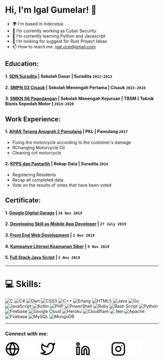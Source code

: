 # Hi, I'm Igal Gumelar! 👋
- 🌍 I'm based in Indonesia
- 🔭 I’m currently working as Cyber Security
- 🌱 I’m currently learning Python and Javascript
- 🤔 I’m looking for suggest for Rust Project Ideas
- 📫 How to reach me: igal.oce@gmail.com

## Education:
#### 1. [SDN Suradita](https://dapo.kemdikbud.go.id/sekolah/D9886150FE75470C40F2) | Sekolah Dasar | Suradita `2012-2013`
#### 2. [SMPN 03 Cisauk](https://smpntigacisauk.sch.id/read/100/informasi-penerimaan-peserta-didik-baru-smp-negeri-3-cisauk-tahun-pelajaran-20212022) | Sekolah Menengah Pertama | Cisauk `2015-2016` 
#### 3. [SMKN 06 Pagedangan](https://smkn6-kabtangerang.sch.id/) | Sekolah Menengah Kejuruan | TBSM [ Teknik Bisnis Sepedah Motor ] `2019-2020`
   

## Work Experience:
#### 1. [AHAS Terang Anugrah 2 Pamulang](https://teranganugerah.com/) | PKL | Pamulang `2017`
   - Fixing the motorcycle according to the customer's damage
   - RChanging Motorcycle Oil
   - Cleaning cvt motorcycle 
#### 2. [KPPS dan Pantarlih](https://kecamatancisauk.blogspot.com/p/desa-suradita.html) | Rekap Data | Suradita `2024`
   - Registering Residents
   - Recap all completed data
   - Vote on the results of votes that have been voted


## Certificate:
#### 1. [Google Digital Garage](https://drive.google.com/file/d/1U3Z8ccZ027gNsgMu8f0VVnGWHhVuB9y-/view?usp=sharing) | `26 Nov 2019`
#### 2. [Developing Skill as Mobile App Developer](https://drive.google.com/file/d/1otD_Odib7CzKMGh5DdJ_CeRsdpQEI1rs/view?usp=sharing) | `27 July 2019`
#### 3. [Front End Web Development](https://www.udemy.com/certificate/UC-WGIQN5BI/?utm_campaign=email&utm_source=sendgrid.com&utm_medium=email) | `2 Nov 2019`
#### 4. [Kampanye Literasi Keamanan Siber](https://drive.google.com/file/d/16b1BTLr2eVj6raHGNd8xC6x48PfGK6Jb/view?usp=sharing) | `9 Nov 2019`
#### 5. [Full Stack Java Script](https://www.udemy.com/certificate/UC-6WJXL8CJ/?utm_campaign=email&utm_source=sendgrid.com&utm_medium=email) | `2 Nov 2019`

---
# 💻 Skills:
![C](https://img.shields.io/badge/c-%2300599C.svg?style=for-the-badge&logo=c&logoColor=white) ![C#](https://img.shields.io/badge/c%23-%23239120.svg?style=for-the-badge&logo=csharp&logoColor=white) ![Dart](https://img.shields.io/badge/dart-%230175C2.svg?style=for-the-badge&logo=dart&logoColor=white) ![CSS3](https://img.shields.io/badge/css3-%231572B6.svg?style=for-the-badge&logo=css3&logoColor=white) ![C++](https://img.shields.io/badge/c++-%2300599C.svg?style=for-the-badge&logo=c%2B%2B&logoColor=white) ![Erlang](https://img.shields.io/badge/Erlang-white.svg?style=for-the-badge&logo=erlang&logoColor=a90533) ![HTML5](https://img.shields.io/badge/html5-%23E34F26.svg?style=for-the-badge&logo=html5&logoColor=white) ![Java](https://img.shields.io/badge/java-%23ED8B00.svg?style=for-the-badge&logo=openjdk&logoColor=white) ![Go](https://img.shields.io/badge/go-%2300ADD8.svg?style=for-the-badge&logo=go&logoColor=white) ![JavaScript](https://img.shields.io/badge/javascript-%23323330.svg?style=for-the-badge&logo=javascript&logoColor=%23F7DF1E) ![Kotlin](https://img.shields.io/badge/kotlin-%237F52FF.svg?style=for-the-badge&logo=kotlin&logoColor=white) ![PHP](https://img.shields.io/badge/php-%23777BB4.svg?style=for-the-badge&logo=php&logoColor=white) ![PowerShell](https://img.shields.io/badge/PowerShell-%235391FE.svg?style=for-the-badge&logo=powershell&logoColor=white) ![Ruby](https://img.shields.io/badge/ruby-%23CC342D.svg?style=for-the-badge&logo=ruby&logoColor=white) ![Bash Script](https://img.shields.io/badge/bash_script-%23121011.svg?style=for-the-badge&logo=gnu-bash&logoColor=white) ![Python](https://img.shields.io/badge/python-3670A0?style=for-the-badge&logo=python&logoColor=ffdd54) ![Firebase](https://img.shields.io/badge/firebase-%23039BE5.svg?style=for-the-badge&logo=firebase) ![Google Cloud](https://img.shields.io/badge/GoogleCloud-%234285F4.svg?style=for-the-badge&logo=google-cloud&logoColor=white) ![Heroku](https://img.shields.io/badge/heroku-%23430098.svg?style=for-the-badge&logo=heroku&logoColor=white) ![Cloudflare](https://img.shields.io/badge/Cloudflare-F38020?style=for-the-badge&logo=Cloudflare&logoColor=white) ![.Net](https://img.shields.io/badge/.NET-5C2D91?style=for-the-badge&logo=.net&logoColor=white) ![Apache](https://img.shields.io/badge/apache-%23D42029.svg?style=for-the-badge&logo=apache&logoColor=white) ![Firebase](https://img.shields.io/badge/firebase-a08021?style=for-the-badge&logo=firebase&logoColor=ffcd34) ![MySQL](https://img.shields.io/badge/mysql-4479A1.svg?style=for-the-badge&logo=mysql&logoColor=white) ![MongoDB](https://img.shields.io/badge/MongoDB-%234ea94b.svg?style=for-the-badge&logo=mongodb&logoColor=white)

---
### Connect with me:

[![website](./img/globe-light.svg)](https://minejapanindo.blogspot.com#gh-light-mode-only)
[![website](./img/globe-dark.svg)](https://minejapanindo.blogspot.com#gh-dark-mode-only)
&nbsp;&nbsp;
[![website](./img/twitter-light.svg)](https://twitter.com/igalyuro#gh-light-mode-only)
[![website](./img/twitter-dark.svg)](https://twitter.com/igalyuro#gh-dark-mode-only)
&nbsp;&nbsp;
[![website](./img/linkedin-light.svg)](https://www.linkedin.com/in/igal-gumelar-42b856198#gh-light-mode-only)
[![website](./img/linkedin-dark.svg)](https://www.linkedin.com/in/igal-gumelar-42b856198#gh-dark-mode-only)
&nbsp;&nbsp;
[![website](./img/instagram-light.svg)](https://instagram.com/iniii_ikaaann#gh-light-mode-only)
[![website](./img/instagram-dark.svg)](https://instagram.com/iniii_ikaaann#gh-dark-mode-only)



[webdev]: https://github.com/igaaaaaaal/igaaaaaaal
